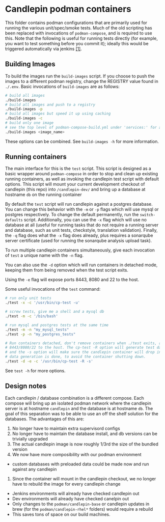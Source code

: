# Candlepin podman containers
This folder contains podman configurations that are primarily used for running the various unit/spec/smoke tests.
Much of the old scripting has been replaced with invocations of `podman-compose`, and is required to use this. Note that
the following is useful for running tests directly (for example, you want to test something before you commit it);
ideally this would be triggered automatically via jenkins [[1]](https://github.com/candlepin/candlepin-jobs).

## Building Images
To build the images run the `build-images` script.
If you choose to push the images to a different podman registry, change the REGISTRY value found in `./.env`.
Basic invocations of `build-images` are as follows:

```sh
# build all images
./build-images
# build all images and push to a registry
./build-images -p
# build all images but speed it up using caching
./build-images -c
# build only one image
# see the top level of podman-compose-build.yml under 'services:' for a list of image names
./build-images <image_name>
```
These options can be combined.  See `build-images -h` for more information.

## Running containers
The main interface for this is the `test` script.  This script is designed as a basic wrapper around `podman-compose`
in order to stop and clean up existing running containers, as well as invoking the candlepin test script with default
options.  This script will mount your current development checkout of candlepin (this repo) into `/candlepin-dev/`
and bring up a database at hostname `db` on the running container

By default the `test` script will run candlepin against a postgres database.  You can change this behavior with the
`-m` or `-p` flags which will use mysql or postgres respectively. To change the default permanently,
run the `switch-defaults` script. Additionally, you can use the `-x` flag which will use no database at all (useful
for running tasks that do not require a running server and database, such as unit tests, checkstyle, translation
validation). Finally, the `-q` flag does what the `-x` flag does already, plus requires a sonarqube server certificate
(used for running the sonarqube analysis upload task).

To run multiple candlepin containers simultaneously, give each invocation of `test` a unique name with the `-n` flag.

You can also use the `-d` option which will run containers in detached mode, keeping them from being removed
when the test script exits.

Using the `-e` flag will expose ports 8443, 8080 and 22 to the host.

Some useful invocations of the `test` command:

```sh
# run only unit tests
./test -x -c '/usr/bin/cp-test -u'

# screw tests, give me a shell and a mysql db
./test -m -c '/bin/bash'

# run mysql and postgres tests at the same time
./test -m -n "my_mysql_tests"
./test -p -n "my_postgres_tests"

# Run containers detached, don't remove containers when ./test exits, and expose ports
# 8443/8080/22 to the host. The cp-test -R option will generate test data, content & rpms,
# and the -s option will make sure the candlepin container will drop into the shell once the
# data generation is done, to avoid the container shutting down.
./test -d -e -c '/usr/bin/cp-test -R -s'
```

See `test -h` for more options.

## Design notes
Each candlepin / database combination is a different compose.  Each compose will bring up an isolated podman network where
the candlepin server is at hostname `candlepin` and the database is at hostname `db`.  The goal of this separation was to
be able to use an off the shelf solution for the databases. The advantages of this are:

1. No longer have to maintain extra supervisord configs
1. No longer have to maintain the database install, and db versions can be trivially upgraded
1. The actual candlepin image is now roughly 1/3rd the size of the bundled version
1. We now have more composibility with our podman environment
  * custom databases with preloaded data could be made now and run against any candlepin
1. Since the container will mount in the candlepin checkout, we no longer have to rebuild the image for every candlepin change
  * Jenkins environments will already have checked candlepin out
  * Dev environments will already have checked canelpin out
  * Only changes to the `podman/candlepin-base` or candlepin updates in brew (for the `podman/candlepin-rhel*` folders) would require a rebuild
  * This saves tons of space on our build machines.

